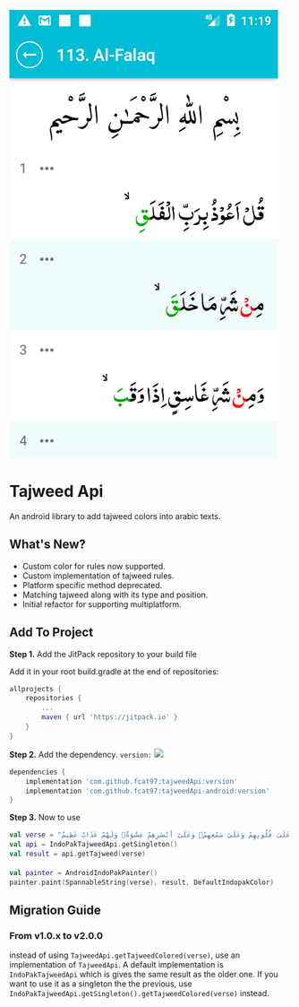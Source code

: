 ![cover image](https://github.com/fcat97/TajweedApi/blob/main/doc/cover.png?raw=true)

# Tajweed Api

An android library to add tajweed colors into arabic texts. 

## What's New?

- Custom color for rules now supported.
- Custom implementation of tajweed rules.
- Platform specific method deprecated.
- Matching tajweed along with its type and position.
- Initial refactor for supporting multiplatform.

## Add To Project

**Step 1.** Add the JitPack repository to your build file

Add it in your root build.gradle at the end of repositories:

```gradle
allprojects {
    repositories {
        ...
        maven { url 'https://jitpack.io' }
    }
}
```

**Step 2.** Add the dependency. `version:` [![](https://jitpack.io/v/fcat97/tajweedApi-android.svg)](https://jitpack.io/#fcat97/tajweedApi-android)

```gradle
dependencies {
    implementation 'com.github.fcat97:tajweedApi:version'
    implementation 'com.github.fcat97:tajweedApi-android:version'
}
```

**Step 3.** Now to use 
```kotlin
val verse = "خَتَمَ ٱللَّهُ عَلَىٰ قُلُوبِهِمْ وَعَلَىٰ سَمْعِهِمْۖ وَعَلَىٰٓ أَبْصَٰرِهِمْ غِشَٰوَةٌۖ وَلَهُمْ عَذَابٌ عَظِيمٌ" // sura bakarah 2:7
val api = IndoPakTajweedApi.getSingleton()
val result = api.getTajweed(verse)

val painter = AndroidIndoPakPainter()
painter.paint(SpannableString(verse), result, DefaultIndopakColor)
```

## Migration Guide

### From v1.0.x to v2.0.0

instead of using `TajweedApi.getTajweedColored(verse)`, use an implementation of `TajweedApi`.
A default implementation is `IndoPakTajweedApi` which is gives the same result as the older one.
If you want to use it as a singleton the the previous, use `IndoPakTajweedApi.getSingleton().getTajweedColored(verse)` instead.